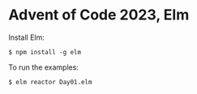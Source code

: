 Advent of Code 2023, Elm
========================

Install Elm:

```
$ npm install -g elm
```

To run the examples:

```
$ elm reactor Day01.elm
```

